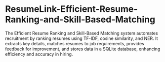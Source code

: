 # ResumeLink-Efficient-Resume-Ranking-and-Skill-Based-Matching
 The Efficient Resume Ranking and Skill-Based Matching system automates recruitment by ranking resumes using TF-IDF, cosine similarity, and NER. It extracts key details, matches resumes to job requirements, provides feedback for improvement, and stores data in a SQLite database, enhancing efficiency and accuracy in hiring.
